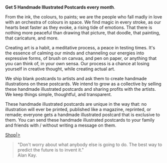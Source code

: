 **Get 5 Handmade Illustrated Postcards every month**.

From the ink, the colours, to paints; we are the people who fall madly in love with an orchestra of colours in space. We find magic in every stroke, as our hearts beat faster as they evoke, a rising tide of emotions. That there is nothing more peaceful than drawing that picture, that doodle, that painting, that caricature, and more.

Creating art is a habit, a meditative process, a peace in testing times. It's the essence of calming our minds and channeling our energies into expressive forms, of brush on canvas, and pen on paper, or anything that you can think of, in your own sensa. Our process is a chance at losing yourself in creative thought, while creating actual art.

We ship blank postcards to artists and ask them to create handmade illustrations on these postcards. We intend to grow as a collective by selling these handmade illustrated postcards and sharing profits with the artists. We keep things simple, thoughtful, and transparent.

These handmade illustrated postcards are unique in the way that: no illustration will ever be printed, published like a magazine, reprinted, or remade; everyone gets a handmade illustrated postcard that is exclusive to them. You can send these handmade illustrated postcards to your family and friends with / without writing a message on them.

<div class="roadmap-spacer-1"></div>

<p>
<a class="btn" href="https://www.instagram.com/yourmailproject" target="_blank">Shop</a>|<a class="btn" href="https://kvshvl.in/yourmailproject/forartists.html">></a><br>
</p>

<div class="roadmap-spacer-2"></div>

> "Don't worry about what anybody else is going to do. The best way to predict the future is to invent it."  
> Alan Kay.
